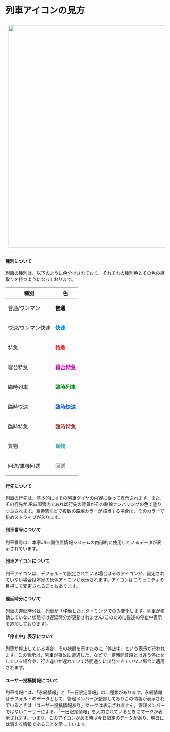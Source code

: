 # 列車アイコンの見方
<div style="display:flex;flex-direction:row;overflow:scroll">
    <image src="./jr-shikoku-help-image.png"  style="height:700px;max-width:500px;margin:10px;">
    <image src="./jr-shikoku-help-image2.png"  style="height:700px;max-width:500px;margin:10px;">
</div>

#### 種別について
列車の種別は、以下のように色分けされており、それぞれの種別色とその色の縁取りを持つようになっております。

| 種別 | 色 |
|------|----|
| 普通/ワンマン | <p style="color:black;font-weight:bold;">普通</p> |
| 快速/ワンマン快速 | <p style="color:rgba(0, 140, 255, 1);font-weight:bold;">快速</p> |
| 特急 | <p style="color:red;font-weight:bold;">特急</p> |
| 寝台特急 | <p style="color:#d300b0ff;font-weight:bold;">寝台特急</p> |
| 臨時列車 | <p style="color:#008d07ff;font-weight:bold;">臨時列車</p> |
| 臨時快速 | <p style="color:rgba(0, 81, 255, 1);font-weight:bold;">臨時快速</p> |
| 臨時特急 | <p style="color:#a52e2eff;font-weight:bold;">臨時特急</p> |
| 貨物 | <p style="color:#00869ecc;font-weight:bold;">貨物</p> |
| 回送/単機回送 | <p style="color:#727272cc;font-weight:bold;">回送</p> |

#### 行先について
列車の行先は、基本的にはその列車ダイヤの内容に従って表示されます。また、その行先がJR四国管内であれば行先の背景がその路線ナンバリングの色で塗りつぶされます。乗換駅などで複数の路線カラーが該当する場合は、そのカラーで斜めストライプが入ります。

#### 列車番号について
列車番号は、本家JR四国位置情報システムの内部的に使用しているデータが表示されています。

#### 列車アイコンについて
列車アイコンは、デフォルトで設定されている場合はそのアイコンが、設定されていない場合は本家の灰色アイコンが表示されます。アイコンはコミュニティの目視にて変更されることもあります。

#### 遅延時分について
列車の遅延時分は、列車が「移動した」タイミングでのみ変化します。列車が移動していない状態では遅延時分が更新されません(このために後述の停止中表示を追加しております)。

#### 「停止中」表示について
列車が停止している場合、その状態を示すために「停止中」という表示が行われます。この表示は、列車が事故に遭遇した、などで一定時間普段とは違う停止をしている場合や、行き違いが遅れていて時間通りに出発できていない場合に適用されます。

#### ユーザー投稿情報について
列車情報には、「永続情報」と「一日限定情報」の二種類があります。永続情報はデフォルトのデータとして、管理メンバーが登録しておりこの情報が表示されているときは「ユーザー投稿情報あり」マークは表示されません。管理メンバーではないユーザーによる、「一日限定情報」を入力されているときにマークが表示されます。つまり、このアイコンがある時は今日限定のデータがあり、明日には消える情報であることを示しています。

